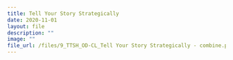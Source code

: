 ```yaml
---
title: Tell Your Story Strategically
date: 2020-11-01
layout: file
description: ""
image: ""
file_url: /files/9_TTSH_OD-CL_Tell Your Story Strategically - combine.pdf
---
```

